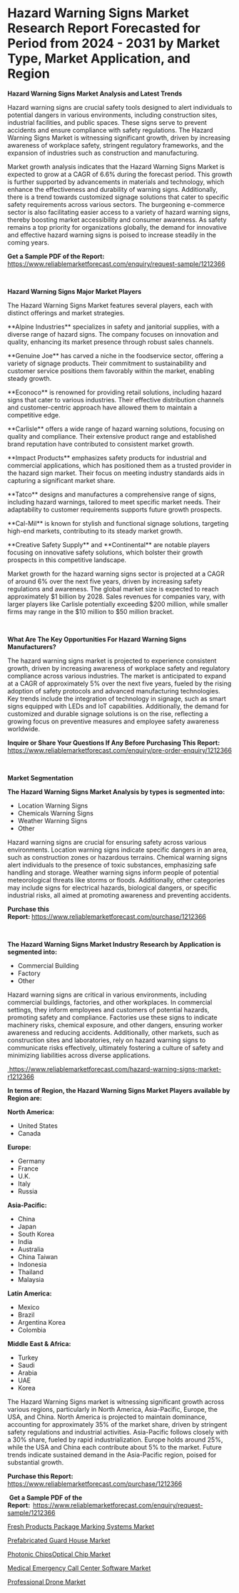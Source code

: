<p><h1>Hazard Warning Signs Market Research Report Forecasted for Period from 2024 -  2031 by Market Type, Market Application, and Region</h1></p><p><strong>Hazard Warning Signs Market Analysis and Latest Trends</strong></p>
<p><p>Hazard warning signs are crucial safety tools designed to alert individuals to potential dangers in various environments, including construction sites, industrial facilities, and public spaces. These signs serve to prevent accidents and ensure compliance with safety regulations. The Hazard Warning Signs Market is witnessing significant growth, driven by increasing awareness of workplace safety, stringent regulatory frameworks, and the expansion of industries such as construction and manufacturing.</p><p>Market growth analysis indicates that the Hazard Warning Signs Market is expected to grow at a CAGR of 6.6% during the forecast period. This growth is further supported by advancements in materials and technology, which enhance the effectiveness and durability of warning signs. Additionally, there is a trend towards customized signage solutions that cater to specific safety requirements across various sectors. The burgeoning e-commerce sector is also facilitating easier access to a variety of hazard warning signs, thereby boosting market accessibility and consumer awareness. As safety remains a top priority for organizations globally, the demand for innovative and effective hazard warning signs is poised to increase steadily in the coming years.</p></p>
<p><strong>Get a Sample PDF of the Report:&nbsp;</strong> <a href="https://www.reliablemarketforecast.com/enquiry/request-sample/1212366?utm_campaign=1129&utm_medium=2&utm_source=Github&utm_content=ia&utm_term=06102024&utm_id=hazard-warning-signs">https://www.reliablemarketforecast.com/enquiry/request-sample/1212366</a></p>
<p>&nbsp;</p>
<p><strong>Hazard Warning Signs Major Market Players</strong></p>
<p><p>The Hazard Warning Signs Market features several players, each with distinct offerings and market strategies. </p><p>**Alpine Industries** specializes in safety and janitorial supplies, with a diverse range of hazard signs. The company focuses on innovation and quality, enhancing its market presence through robust sales channels.</p><p>**Genuine Joe** has carved a niche in the foodservice sector, offering a variety of signage products. Their commitment to sustainability and customer service positions them favorably within the market, enabling steady growth.</p><p>**Econoco** is renowned for providing retail solutions, including hazard signs that cater to various industries. Their effective distribution channels and customer-centric approach have allowed them to maintain a competitive edge.</p><p>**Carlisle** offers a wide range of hazard warning solutions, focusing on quality and compliance. Their extensive product range and established brand reputation have contributed to consistent market growth.</p><p>**Impact Products** emphasizes safety products for industrial and commercial applications, which has positioned them as a trusted provider in the hazard sign market. Their focus on meeting industry standards aids in capturing a significant market share.</p><p>**Tatco** designs and manufactures a comprehensive range of signs, including hazard warnings, tailored to meet specific market needs. Their adaptability to customer requirements supports future growth prospects.</p><p>**Cal-Mil** is known for stylish and functional signage solutions, targeting high-end markets, contributing to its steady market growth.</p><p>**Creative Safety Supply** and **Continental** are notable players focusing on innovative safety solutions, which bolster their growth prospects in this competitive landscape.</p><p>Market growth for the hazard warning signs sector is projected at a CAGR of around 6% over the next five years, driven by increasing safety regulations and awareness. The global market size is expected to reach approximately $1 billion by 2028. Sales revenues for companies vary, with larger players like Carlisle potentially exceeding $200 million, while smaller firms may range in the $10 million to $50 million bracket.</p></p>
<p>&nbsp;</p>
<p><strong>What Are The Key Opportunities For Hazard Warning Signs Manufacturers?</strong></p>
<p><p>The hazard warning signs market is projected to experience consistent growth, driven by increasing awareness of workplace safety and regulatory compliance across various industries. The market is anticipated to expand at a CAGR of approximately 5% over the next five years, fueled by the rising adoption of safety protocols and advanced manufacturing technologies. Key trends include the integration of technology in signage, such as smart signs equipped with LEDs and IoT capabilities. Additionally, the demand for customized and durable signage solutions is on the rise, reflecting a growing focus on preventive measures and employee safety awareness worldwide.</p></p>
<p><strong>Inquire or Share Your Questions If Any Before Purchasing This Report:</strong> <a href="https://www.reliablemarketforecast.com/enquiry/pre-order-enquiry/1212366?utm_campaign=1129&utm_medium=2&utm_source=Github&utm_content=ia&utm_term=06102024&utm_id=hazard-warning-signs">https://www.reliablemarketforecast.com/enquiry/pre-order-enquiry/1212366</a></p>
<p>&nbsp;</p>
<p><strong>Market Segmentation</strong></p>
<p><strong>The Hazard Warning Signs Market Analysis by types is segmented into:</strong></p>
<p><ul><li>Location Warning Signs</li><li>Chemicals Warning Signs</li><li>Weather Warning Signs</li><li>Other</li></ul></p>
<p><p>Hazard warning signs are crucial for ensuring safety across various environments. Location warning signs indicate specific dangers in an area, such as construction zones or hazardous terrains. Chemical warning signs alert individuals to the presence of toxic substances, emphasizing safe handling and storage. Weather warning signs inform people of potential meteorological threats like storms or floods. Additionally, other categories may include signs for electrical hazards, biological dangers, or specific industrial risks, all aimed at promoting awareness and preventing accidents.</p></p>
<p><strong>Purchase this Report:&nbsp;</strong><a href="https://www.reliablemarketforecast.com/purchase/1212366?utm_campaign=1129&utm_medium=2&utm_source=Github&utm_content=ia&utm_term=06102024&utm_id=hazard-warning-signs">https://www.reliablemarketforecast.com/purchase/1212366</a></p>
<p>&nbsp;</p>
<p><strong>The Hazard Warning Signs Market Industry Research by Application is segmented into:</strong></p>
<p><ul><li>Commercial Building</li><li>Factory</li><li>Other</li></ul></p>
<p><p>Hazard warning signs are critical in various environments, including commercial buildings, factories, and other workplaces. In commercial settings, they inform employees and customers of potential hazards, promoting safety and compliance. Factories use these signs to indicate machinery risks, chemical exposure, and other dangers, ensuring worker awareness and reducing accidents. Additionally, other markets, such as construction sites and laboratories, rely on hazard warning signs to communicate risks effectively, ultimately fostering a culture of safety and minimizing liabilities across diverse applications.</p></p>
<p><a href="https://www.reliablemarketforecast.com/hazard-warning-signs-market-r1212366?utm_campaign=1129&utm_medium=2&utm_source=Github&utm_content=ia&utm_term=06102024&utm_id=hazard-warning-signs">&nbsp;https://www.reliablemarketforecast.com/hazard-warning-signs-market-r1212366</a></p>
<p><strong>In terms of Region, the Hazard Warning Signs Market Players available by Region are:</strong></p>
<p>
    <p> <strong> North America: </strong>
        <ul>
            <li>United States</li>
            <li>Canada</li>
        </ul>
        </p> 
    <p> <strong> Europe: </strong>
        <ul>
            <li>Germany</li>
            <li>France</li>
            <li>U.K.</li>
            <li>Italy</li>
            <li>Russia</li>
        </ul>
        </p> 
    <p> <strong> Asia-Pacific: </strong>
        <ul>
            <li>China</li>
            <li>Japan</li>
            <li>South Korea</li>
            <li>India</li>
            <li>Australia</li>
            <li>China Taiwan</li>
            <li>Indonesia</li>
            <li>Thailand</li>
            <li>Malaysia</li>
        </ul>
        </p> 
    <p> <strong> Latin America: </strong>
        <ul>
            <li>Mexico</li>
            <li>Brazil</li>
            <li>Argentina Korea</li>
            <li>Colombia</li>
        </ul>
        </p> 
    <p> <strong> Middle East & Africa: </strong>
        <ul>
            <li>Turkey</li>
            <li>Saudi</li>
            <li>Arabia</li>
            <li>UAE</li>
            <li>Korea</li>
        </ul>
    </p>
    </p>
<p><p>The Hazard Warning Signs market is witnessing significant growth across various regions, particularly in North America, Asia-Pacific, Europe, the USA, and China. North America is projected to maintain dominance, accounting for approximately 35% of the market share, driven by stringent safety regulations and industrial activities. Asia-Pacific follows closely with a 30% share, fueled by rapid industrialization. Europe holds around 25%, while the USA and China each contribute about 5% to the market. Future trends indicate sustained demand in the Asia-Pacific region, poised for substantial growth.</p></p>
<p><strong>Purchase this Report: </strong><a href="https://www.reliablemarketforecast.com/purchase/1212366?utm_campaign=1129&utm_medium=2&utm_source=Github&utm_content=ia&utm_term=06102024&utm_id=hazard-warning-signs">https://www.reliablemarketforecast.com/purchase/1212366</a></p>
<p>&nbsp;<strong>Get a Sample PDF of the Report:&nbsp;&nbsp;</strong><a href="https://www.reliablemarketforecast.com/enquiry/request-sample/1212366?utm_campaign=1129&utm_medium=2&utm_source=Github&utm_content=ia&utm_term=06102024&utm_id=hazard-warning-signs">https://www.reliablemarketforecast.com/enquiry/request-sample/1212366</a></p>
<p><strong></strong></p>
<p><p><a href="https://github.com/GroverBarry/Market-Research-Report-List-7/blob/main/fresh-products-package-marking-systems-market.md?utm_campaign=1129&utm_medium=2&utm_source=Github&utm_content=ia&utm_term=06102024&utm_id=hazard-warning-signs">Fresh Products Package Marking Systems Market</a></p><p><a href="https://www.linkedin.com/pulse/prefabricated-guard-house-market-overview-regional-outlook-2sqwe?utm_campaign=1129&utm_medium=2&utm_source=Github&utm_content=ia&utm_term=06102024&utm_id=hazard-warning-signs">Prefabricated Guard House Market</a></p><p><a href="https://issuu.com/reportprime-2/docs/photonic-chipsoptical-chip-market-s_bb247a58032d66?utm_campaign=1129&utm_medium=2&utm_source=Github&utm_content=ia&utm_term=06102024&utm_id=hazard-warning-signs">Photonic ChipsOptical Chip Market</a></p><p><a href="https://github.com/SidorelaGurakuqi596/Market-Research-Report-List-1/blob/main/medical-emergency-call-center-software-market.md?utm_campaign=1129&utm_medium=2&utm_source=Github&utm_content=ia&utm_term=06102024&utm_id=hazard-warning-signs">Medical Emergency Call Center Software Market</a></p><p><a href="https://www.linkedin.com/pulse/professional-drone-market-navigating-challenges-unlocking-bc6ie?utm_campaign=1129&utm_medium=2&utm_source=Github&utm_content=ia&utm_term=06102024&utm_id=hazard-warning-signs">Professional Drone Market</a></p></p>